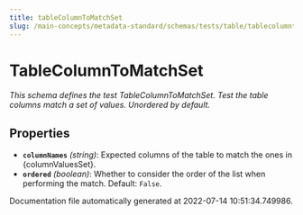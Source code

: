 ```yaml
---
title: tableColumnToMatchSet
slug: /main-concepts/metadata-standard/schemas/tests/table/tablecolumntomatchset
---
```


# TableColumnToMatchSet

*This schema defines the test TableColumnToMatchSet. Test the table columns match a set of values. Unordered by default.*

## Properties

- **`columnNames`** *(string)*: Expected columns of the table to match the ones in {columnValuesSet}.
- **`ordered`** *(boolean)*: Whether to consider the order of the list when performing the match. Default: `False`.


Documentation file automatically generated at 2022-07-14 10:51:34.749986.
